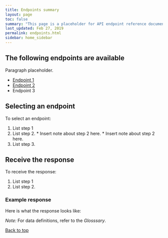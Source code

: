 ```yaml
---
title: Endpoints summary
layout: page
toc: false
summary: "This page is a placeholder for API endpoint reference documentation. This is a test."
last_updated: Feb 27, 2019
permalink: endpoints.html
sidebar: home_sidebar
---
```


## The following endpoints are available

Paragraph placeholder.

* [Endpoint 1](endpoint.html)
* [Endpoint 2](endpoint2.html)
* Endpoint 3

## Selecting an endpoint

To select an endpoint:

1. List step 1
2. List step 2.
	    * Insert note about step 2 here.
	    * Insert note about step 2 here.
3. List step 3.

## Receive the response

To receive the response:

1. List step 1
2. List step 2.

### Example response

Here is what the response looks like:

*Note:* For data definitions, refer to the *Glosssary*.

[Back to top](#Send)
